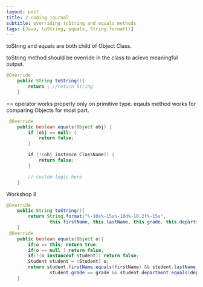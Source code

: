 ```yaml
---
layout: post
title: 2-coding journal
subtitle: overriding toString and equals methods
tags: [Java, toString, equals, String.format()]
---
```


toString and equals are both child of Object Class.

toString method should be override in the class to acieve meaningful output.
```java
@Override
    public String toString(){
        return ; //return String
    }
```


== operator works properly only on primitive type.
eqauls method works for comparing Objects for most part.
```java
 @Override
    public boolean equals(Object obj) {
        if (obj == null) {
            return false;
        }

        if (!(obj instance ClassName)) {
            return false;
        }

        // custom logic here
    }
```

Workshop 8
```java
@Override
    public String toString(){
        return String.format("%-10s%-15s%-10d%-10.2f%-15s",
                this.firstName, this.lastName, this.grade, this.department);
    }
 @Override
    public boolean equals(Object o){
        if(o == this) return true;
        if(o == null ) return false;
        if(!(o instanceof Student)) return false;
        Student student = (Student) o;
        return student.firstName.equals(firstName) && student.lastName.equals(lastName) &&
                student.grade == grade && student.department.equals(department);
    }
```